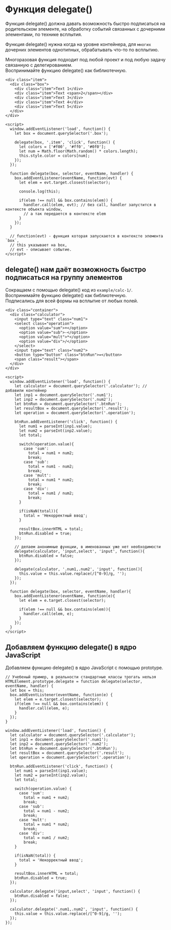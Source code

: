 # Функция delegate()
Функция delegate() должна давать возможность быстро подписаться на родительском элементе, на обработку событий связанных с дочерними элементами, по технике всплытия.

Функция delegate() нужна когда на уровне контейнера, для `многих` дочерних элементов однотипных, обрабатывать что-то по всплытию.

Многоразовая функция подходит под любой проект и под любую задачу связанную с делегированием.  
Воспринимайте функцию delegate() как библиотечную.

    <div class="item">
      <div class="box">
        <div class="item">Text 1</div>
        <div class="item">Text <span>2</span></div>
        <div class="item">Text 3</div>
        <div class="item">Text 4</div>
        <div class="item">Text 5</div>
      </div>
    </div>

    <script>
      window.addEventListener('load', function() {
        let box = document.querySelector('.box');

        delegate(box, '.item', 'click', function() {
          let colors = ['#f00', '#ff0', '#0f0'];
          let num = Math.floor(Math.random() * colors.length);
          this.style.color = colors[num];
        });
      });

      function delegate(box, selector, eventName, handler) {
        box.addEventListener(eventName, function(evt) {
          let elem = evt.target.closest(selector);

          console.log(this);

          if(elem !== null && box.contains(elem)) {
            handler.call(elem, evt); // без call, handler запустится в контексте объекта window,
            // а так передается в контексте elem
          }
        });
      }

      // function(evt) - функция которая запускается в контексте элемента `box`,  
      // this указывает на box,  
      // evt - описывает событие.
    </script>

## delegate() нам даёт возможность быстро подписаться на группу элементов
Сокращаем с помощью delegate() код из `example/calc-1/`.  
Воспринимайте функцию delegate() как библиотечную.  
Подписались для всей формы на всплытие от любых полей.

    <div class="container">
      <div class="calculator">
        <input type="text" class="num1">
        <select class="operation">
          <option value="sum">+</option>
          <option value="sub">-</option>
          <option value="mult">*</option>
          <option value="div">/</option>
        </select>
        <input type="text" class="num2">
        <button type="button" class="btnRun">=</button>
        <span class="result"></span>
      </div>
    </div>

    <script>
      window.addEventListener('load', function() {
        let calculator = document.querySelector('.calculator'); // добавили контейнер
        let inp1 = document.querySelector('.num1');
        let inp2 = document.querySelector('.num2');
        let btnRun = document.querySelector('.btnRun');
        let resultBox = document.querySelector('.result');
        let operation = document.querySelector('.operation');

        btnRun.addEventListener('click', function() {
          let num1 = parseInt(inp1.value);
          let num2 = parseInt(inp2.value);
          let total;

          switch(operation.value){
            case 'sum':
              total = num1 + num2;
              break;
            case 'sub':
              total = num1 - num2;
              break;
            case 'mult':
              total = num1 * num2;
              break;
            case 'div':
              total = num1 / num2;
              break;
          }
          
          if(isNaN(total)){
            total = 'Некорректный ввод';
          }

          resultBox.innerHTML = total;
          btnRun.disabled = true;
        });

        // делаем анонимные функции, в именованных уже нет необходимости
        delegate(calculator, 'input,select', 'input', function(){
          btnRun.disabled = false;
        });

        delegate(calculator, '.num1,.num2', 'input', function(){
          this.value = this.value.replace(/[^0-9]/g, '');
        });
      });

      function delegate(box, selector, eventName, handler){
        box.addEventListener(eventName, function(e){
          let elem = e.target.closest(selector);

          if(elem !== null && box.contains(elem)){
            handler.call(elem, e);
          }
        });
      }
    </script>

## Добавляем функцию delegate() в ядро JavaScript
Добавляем функцию delegate() в ядро JavaScript с помощью prototype.

    // Учебеный пример, в реальности стандартные классы трогать нельзя
    HTMLElement.prototype.delegate = function delegate(selector, eventName, handler) {
      let box = this;
      box.addEventListener(eventName, function(e) {
        let elem = e.target.closest(selector);
        if(elem !== null && box.contains(elem)) {
          handler.call(elem, e);
        }
      });
    }

    window.addEventListener('load', function() {
      let calculator = document.querySelector('.calculator');
      let inp1 = document.querySelector('.num1');
      let inp2 = document.querySelector('.num2');
      let btnRun = document.querySelector('.btnRun');
      let resultBox = document.querySelector('.result');
      let operation = document.querySelector('.operation');

      btnRun.addEventListener('click', function() {
        let num1 = parseInt(inp1.value);
        let num2 = parseInt(inp2.value);
        let total;

        switch(operation.value) {
          case 'sum':
            total = num1 + num2;
            break;
          case 'sub':
            total = num1 - num2;
            break;
          case 'mult':
            total = num1 * num2;
            break;
          case 'div':
            total = num1 / num2;
            break;
        }

        if(isNaN(total)) {
          total = 'Некорректный ввод';
        }

        resultBox.innerHTML = total;
        btnRun.disabled = true;
      });

      calculator.delegate('input,select', 'input', function() {
        btnRun.disabled = false;
      });

      calculator.delegate('.num1,.num2', 'input', function() {
        this.value = this.value.replace(/[^0-9]/g, '');
      });
    });
